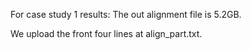 
For case study 1 results:
The out alignment file is 5.2GB.

We upload the front four lines at align_part.txt.



